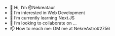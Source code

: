 - 👋 Hi, I’m @Nekreataur
- 👀 I’m interested in Web Development
- 🌱 I’m currently learning Next.JS
- 💞️ I’m looking to collaborate on ...
- 📫 How to reach me: DM me at NekreAstro#2756

<!---
Ne-creator/Ne-creator is a ✨ special ✨ repository because its `README.md` (this file) appears on your GitHub profile.
You can click the Preview link to take a look at your changes.
--->
